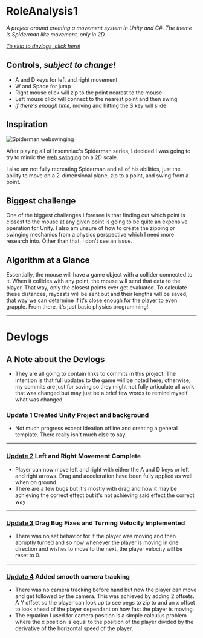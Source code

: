 # RoleAnalysis1
*A project around creating a movement system in Unity and C#. The theme is Spiderman like movement, only in 2D.*

*[To skip to devlogs, click here!](https://github.com/mmhamman/RoleAnalysis1/blob/main/README.md#devlogs)*

## Controls, *subject to change!*
- A and D keys for left and right movement
- W and Space for jump
- Right mouse click will zip to the point nearest to the mouse
- Left mouse click will connect to the nearest point and then swing
- *if there's enough time,* moving and hitting the S key will slide

## Inspiration
![Spiderman webswinging](https://github.com/mmhamman/RoleAnalysis1/assets/89564033/3d4e0ade-efc1-4d87-869a-3cb775a45f98)

After playing all of Insomniac's Spiderman series, I decided I was going to try to mimic the [web swinging](https://www.youtube.com/watch?v=YpJRWbUCTJg) on a 2D scale. 

I also am not fully recreating Spiderman and all of his abilities, just the ability to move on a 2-dimensional plane, zip to a point, and swing from a point.

## Biggest challenge
One of the biggest challenges I foresee is that finding out which point is closest to the mouse at any given point is going to be quite an expensive operation for Unity. I also am unsure of how to create the zipping or swinging mechanics from a physics perspective which I need more research into. Other than that, I don't see an issue.

## Algorithm at a Glance
Essentially, the mouse will have a game object with a collider connected to it. When it collides with any point, the mouse will send that data to the player. That way, only the closest points ever get evaluated. To calculate these distances, raycasts will be sent out and their lengths will be saved, that way we can determine if it's close enough for the player to even grapple. From there, it's just basic physics programming!

------

# Devlogs
## A Note about the Devlogs
- They are all going to contain links to commits in this project. The intention is that full updates to the game will be noted here; otherwise, my commits are just for saving so they might not fully articulate all work that was changed but may just be a brief few words to remind myself what was changed.

### [Update 1](https://github.com/mmhamman/RoleAnalysis1/commit/010cfc474ccccb19d9a19a5a9232463a741d5ddc) Created Unity Project and background
- Not much progress except Ideation offline and creating a general template. There really isn't much else to say.
---
### [Update 2](https://github.com/mmhamman/RoleAnalysis1/commit/dd7d064eb206f49d8d4d5d87bbe82c29e34d164d) Left and Right Movement Complete
- Player can now move left and right with either the A and D keys or left and right arrows. Drag and acceleration have been fully applied as well when on ground.
- There are a few bugs but it's mostly with drag and how it may be achieving the correct effect but it's not achieving said effect the correct way
---
### [Update 3](https://github.com/mmhamman/RoleAnalysis1/commit/bc98fdbd1d83c3bc8db82768657a5ef6b494f6b9) Drag Bug Fixes and Turning Velocity Implemented
- There was no set behavior for if the player was moving and then abruptly turned and so now whenever the player is moving in one direction and wishes to move to the next, the player velocity will be reset to 0.
---
### [Update 4](https://github.com/mmhamman/RoleAnalysis1/commit/28cbb42763bc62eba77c90ac178fbf31d50a6e34) Added smooth camera tracking
- There was no camera tracking before hand but now the player can move and get followed by the camera. This was achieved by adding 2 offsets. A Y offset so the player can look up to see pegs to zip to and an x offset to look ahead of the player dependant on how fast the player is moving.
- The equation I used for camera position is a simple calculus problem where the x position is equal to the position of the player divided by the derivative of the horizontal speed of the player.
